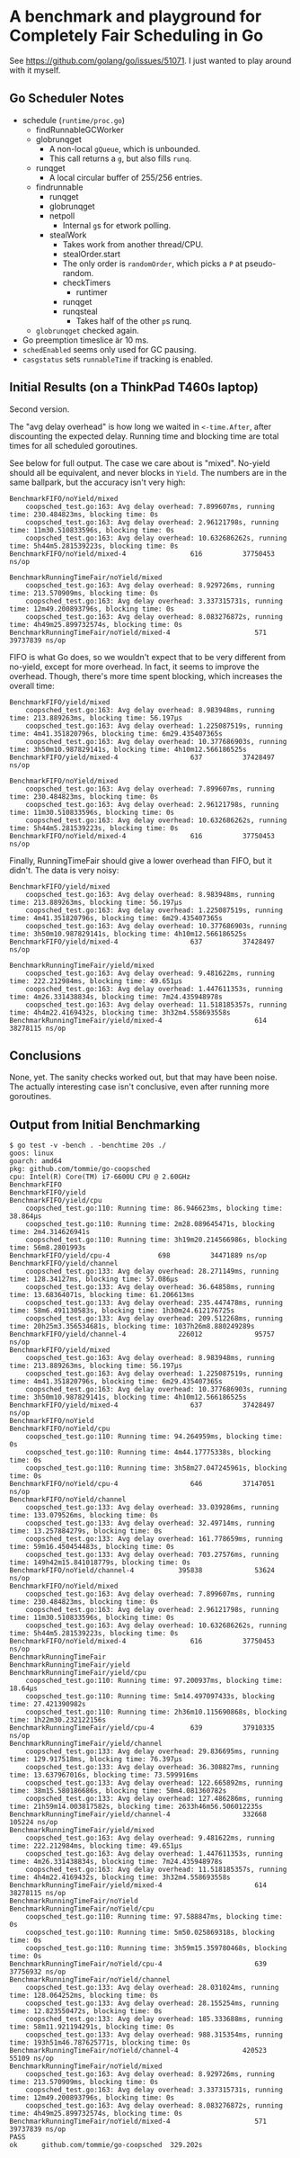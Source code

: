 # A benchmark and playground for Completely Fair Scheduling in Go

See https://github.com/golang/go/issues/51071. I just wanted to play
around with it myself.

## Go Scheduler Notes

* schedule (`runtime/proc.go`)
  * findRunnableGCWorker
  * globrunqget
    * A non-local `gQueue`, which is unbounded.
    * This call returns a `g`, but also fills `runq`.
  * runqget
    * A local circular buffer of 255/256 entries.
  * findrunnable
    * runqget
    * globrunqget
    * netpoll
      * Internal `g`s for etwork polling.
    * stealWork
      * Takes work from another thread/CPU.
      * stealOrder.start
      * The only order is `randomOrder`, which picks a `P` at
        pseudo-random.
      * checkTimers
        * runtimer
      * runqget
      * runqsteal
        * Takes half of the other `p`s runq.
   * `globrunqget` checked again.
* Go preemption timeslice är 10 ms.
* `schedEnabled` seems only used for GC pausing.
* `casgstatus` sets `runnableTime` if tracking is enabled.

## Initial Results (on a ThinkPad T460s laptop)

Second version.

The "avg delay overhead" is how long we waited in `<-time.After`,
after discounting the expected delay. Running time and blocking time
are total times for all scheduled goroutines.

See below for full output. The case we care about is "mixed". No-yield
should all be equivalent, and never blocks in `Yield`. The numbers are
in the same ballpark, but the accuracy isn't very high:

```
BenchmarkFIFO/noYield/mixed
    coopsched_test.go:163: Avg delay overhead: 7.899607ms, running time: 230.484823ms, blocking time: 0s
    coopsched_test.go:163: Avg delay overhead: 2.96121798s, running time: 11m30.510833596s, blocking time: 0s
    coopsched_test.go:163: Avg delay overhead: 10.632686262s, running time: 5h44m5.281539223s, blocking time: 0s
BenchmarkFIFO/noYield/mixed-4                616          37750453 ns/op

BenchmarkRunningTimeFair/noYield/mixed
    coopsched_test.go:163: Avg delay overhead: 8.929726ms, running time: 213.570909ms, blocking time: 0s
    coopsched_test.go:163: Avg delay overhead: 3.337315731s, running time: 12m49.200893796s, blocking time: 0s
    coopsched_test.go:163: Avg delay overhead: 8.083276872s, running time: 4h49m25.899732574s, blocking time: 0s
BenchmarkRunningTimeFair/noYield/mixed-4                     571          39737839 ns/op
```

FIFO is what Go does, so we wouldn't expect that to be very different
from no-yield, except for more overhead. In fact, it seems to improve
the overhead. Though, there's more time spent blocking, which
increases the overall time:

```
BenchmarkFIFO/yield/mixed
    coopsched_test.go:163: Avg delay overhead: 8.983948ms, running time: 213.889263ms, blocking time: 56.197µs
    coopsched_test.go:163: Avg delay overhead: 1.225087519s, running time: 4m41.351820796s, blocking time: 6m29.435407365s
    coopsched_test.go:163: Avg delay overhead: 10.377686903s, running time: 3h50m10.987829141s, blocking time: 4h10m12.566186525s
BenchmarkFIFO/yield/mixed-4                  637          37428497 ns/op

BenchmarkFIFO/noYield/mixed
    coopsched_test.go:163: Avg delay overhead: 7.899607ms, running time: 230.484823ms, blocking time: 0s
    coopsched_test.go:163: Avg delay overhead: 2.96121798s, running time: 11m30.510833596s, blocking time: 0s
    coopsched_test.go:163: Avg delay overhead: 10.632686262s, running time: 5h44m5.281539223s, blocking time: 0s
BenchmarkFIFO/noYield/mixed-4                616          37750453 ns/op
```

Finally, RunningTimeFair should give a lower overhead than FIFO, but
it didn't. The data is very noisy:

```
BenchmarkFIFO/yield/mixed
    coopsched_test.go:163: Avg delay overhead: 8.983948ms, running time: 213.889263ms, blocking time: 56.197µs
    coopsched_test.go:163: Avg delay overhead: 1.225087519s, running time: 4m41.351820796s, blocking time: 6m29.435407365s
    coopsched_test.go:163: Avg delay overhead: 10.377686903s, running time: 3h50m10.987829141s, blocking time: 4h10m12.566186525s
BenchmarkFIFO/yield/mixed-4                  637          37428497 ns/op

BenchmarkRunningTimeFair/yield/mixed
    coopsched_test.go:163: Avg delay overhead: 9.481622ms, running time: 222.212984ms, blocking time: 49.651µs
    coopsched_test.go:163: Avg delay overhead: 1.447611353s, running time: 4m26.331438834s, blocking time: 7m24.435948978s
    coopsched_test.go:163: Avg delay overhead: 11.518185357s, running time: 4h4m22.4169432s, blocking time: 3h32m4.558693558s
BenchmarkRunningTimeFair/yield/mixed-4                       614          38278115 ns/op
```

## Conclusions

None, yet. The sanity checks worked out, but that may have been
noise. The actually interesting case isn't conclusive, even after
running more goroutines.

## Output from Initial Benchmarking

```console
$ go test -v -bench . -benchtime 20s ./
goos: linux
goarch: amd64
pkg: github.com/tommie/go-coopsched
cpu: Intel(R) Core(TM) i7-6600U CPU @ 2.60GHz
BenchmarkFIFO
BenchmarkFIFO/yield
BenchmarkFIFO/yield/cpu
    coopsched_test.go:110: Running time: 86.946623ms, blocking time: 38.864µs
    coopsched_test.go:110: Running time: 2m28.089645471s, blocking time: 2m4.314626941s
    coopsched_test.go:110: Running time: 3h19m20.214566986s, blocking time: 56m8.2801993s
BenchmarkFIFO/yield/cpu-4            698          34471889 ns/op
BenchmarkFIFO/yield/channel
    coopsched_test.go:133: Avg delay overhead: 28.271149ms, running time: 128.34127ms, blocking time: 57.086µs
    coopsched_test.go:133: Avg delay overhead: 36.64858ms, running time: 13.68364071s, blocking time: 61.206613ms
    coopsched_test.go:133: Avg delay overhead: 235.447478ms, running time: 58m6.491130583s, blocking time: 1h30m24.612176725s
    coopsched_test.go:133: Avg delay overhead: 209.512268ms, running time: 20h25m3.356534681s, blocking time: 1037h26m8.880249289s
BenchmarkFIFO/yield/channel-4             226012             95757 ns/op
BenchmarkFIFO/yield/mixed
    coopsched_test.go:163: Avg delay overhead: 8.983948ms, running time: 213.889263ms, blocking time: 56.197µs
    coopsched_test.go:163: Avg delay overhead: 1.225087519s, running time: 4m41.351820796s, blocking time: 6m29.435407365s
    coopsched_test.go:163: Avg delay overhead: 10.377686903s, running time: 3h50m10.987829141s, blocking time: 4h10m12.566186525s
BenchmarkFIFO/yield/mixed-4                  637          37428497 ns/op
BenchmarkFIFO/noYield
BenchmarkFIFO/noYield/cpu
    coopsched_test.go:110: Running time: 94.264959ms, blocking time: 0s
    coopsched_test.go:110: Running time: 4m44.17775338s, blocking time: 0s
    coopsched_test.go:110: Running time: 3h58m27.047245961s, blocking time: 0s
BenchmarkFIFO/noYield/cpu-4                  646          37147051 ns/op
BenchmarkFIFO/noYield/channel
    coopsched_test.go:133: Avg delay overhead: 33.039286ms, running time: 133.079526ms, blocking time: 0s
    coopsched_test.go:133: Avg delay overhead: 32.49714ms, running time: 13.257884279s, blocking time: 0s
    coopsched_test.go:133: Avg delay overhead: 161.778659ms, running time: 59m16.450454483s, blocking time: 0s
    coopsched_test.go:133: Avg delay overhead: 703.27576ms, running time: 149h42m15.841018779s, blocking time: 0s
BenchmarkFIFO/noYield/channel-4           395838             53624 ns/op
BenchmarkFIFO/noYield/mixed
    coopsched_test.go:163: Avg delay overhead: 7.899607ms, running time: 230.484823ms, blocking time: 0s
    coopsched_test.go:163: Avg delay overhead: 2.96121798s, running time: 11m30.510833596s, blocking time: 0s
    coopsched_test.go:163: Avg delay overhead: 10.632686262s, running time: 5h44m5.281539223s, blocking time: 0s
BenchmarkFIFO/noYield/mixed-4                616          37750453 ns/op
BenchmarkRunningTimeFair
BenchmarkRunningTimeFair/yield
BenchmarkRunningTimeFair/yield/cpu
    coopsched_test.go:110: Running time: 97.200937ms, blocking time: 18.64µs
    coopsched_test.go:110: Running time: 5m14.497097433s, blocking time: 27.421390982s
    coopsched_test.go:110: Running time: 2h36m10.115690868s, blocking time: 1h22m30.232122156s
BenchmarkRunningTimeFair/yield/cpu-4         639          37910335 ns/op
BenchmarkRunningTimeFair/yield/channel
    coopsched_test.go:133: Avg delay overhead: 29.836695ms, running time: 129.917518ms, blocking time: 76.397µs
    coopsched_test.go:133: Avg delay overhead: 36.308827ms, running time: 13.637967016s, blocking time: 73.599916ms
    coopsched_test.go:133: Avg delay overhead: 122.665892ms, running time: 38m15.580186686s, blocking time: 50m4.081360782s
    coopsched_test.go:133: Avg delay overhead: 127.486286ms, running time: 21h59m14.003817582s, blocking time: 2633h46m56.506012235s
BenchmarkRunningTimeFair/yield/channel-4                  332668            105224 ns/op
BenchmarkRunningTimeFair/yield/mixed
    coopsched_test.go:163: Avg delay overhead: 9.481622ms, running time: 222.212984ms, blocking time: 49.651µs
    coopsched_test.go:163: Avg delay overhead: 1.447611353s, running time: 4m26.331438834s, blocking time: 7m24.435948978s
    coopsched_test.go:163: Avg delay overhead: 11.518185357s, running time: 4h4m22.4169432s, blocking time: 3h32m4.558693558s
BenchmarkRunningTimeFair/yield/mixed-4                       614          38278115 ns/op
BenchmarkRunningTimeFair/noYield
BenchmarkRunningTimeFair/noYield/cpu
    coopsched_test.go:110: Running time: 97.588847ms, blocking time: 0s
    coopsched_test.go:110: Running time: 5m50.025869318s, blocking time: 0s
    coopsched_test.go:110: Running time: 3h59m15.359780468s, blocking time: 0s
BenchmarkRunningTimeFair/noYield/cpu-4                       639          37756932 ns/op
BenchmarkRunningTimeFair/noYield/channel
    coopsched_test.go:133: Avg delay overhead: 28.031024ms, running time: 128.064252ms, blocking time: 0s
    coopsched_test.go:133: Avg delay overhead: 28.155254ms, running time: 12.823550472s, blocking time: 0s
    coopsched_test.go:133: Avg delay overhead: 185.333688ms, running time: 58m11.921194291s, blocking time: 0s
    coopsched_test.go:133: Avg delay overhead: 988.315354ms, running time: 193h51m46.787625771s, blocking time: 0s
BenchmarkRunningTimeFair/noYield/channel-4                420523             55109 ns/op
BenchmarkRunningTimeFair/noYield/mixed
    coopsched_test.go:163: Avg delay overhead: 8.929726ms, running time: 213.570909ms, blocking time: 0s
    coopsched_test.go:163: Avg delay overhead: 3.337315731s, running time: 12m49.200893796s, blocking time: 0s
    coopsched_test.go:163: Avg delay overhead: 8.083276872s, running time: 4h49m25.899732574s, blocking time: 0s
BenchmarkRunningTimeFair/noYield/mixed-4                     571          39737839 ns/op
PASS
ok      github.com/tommie/go-coopsched  329.202s
```
